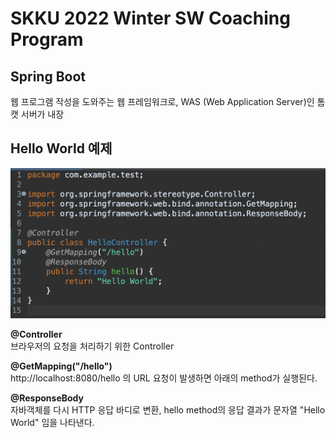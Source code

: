 # SKKU 2022 Winter SW Coaching Program

## Spring Boot
웹 프로그램 작성을 도와주는 웹 프레임워크로, WAS (Web Application Server)인 톰캣 서버가 내장


## Hello World 예제
![alternative image](./hello_world_screenshot.png)

**@Controller**<br>
브라우저의 요청을 처리하기 위한 Controller

**@GetMapping("/hello")**<br>
http://localhost:8080/hello 의 URL 요청이 발생하면 아래의 method가 실행된다.

**@ResponseBody**<br>
자바객체를 다시 HTTP 응답 바디로 변환, hello method의 응답 결과가 문자열 "Hello World" 임을 나타낸다.
